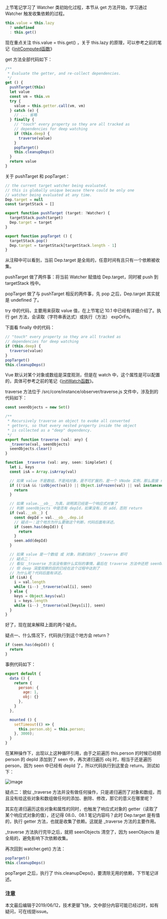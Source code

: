 上节笔记学习了 Watcher 类初始化过程，本节从 get 方法开始，学习通过 Watcher 触发收集依赖的过程。

``` javascript
this.value = this.lazy
  ? undefined
  : this.get()
```

现在重点关注 this.value = this.get() ，关于 this.lazy 的原理，可以参考之前的笔记《[initComputed函数](https://github.com/zymfe/into-vue/blob/master/doc/07%E3%80%81Vue%E6%95%B0%E6%8D%AE%E5%93%8D%E5%BA%94%E5%BC%8F%E5%8E%9F%E7%90%86%E7%B3%BB%E5%88%97/03.3%E3%80%81initComputed%E5%87%BD%E6%95%B0.md)》

get 方法全部代码如下：

``` javascript
/**
 * Evaluate the getter, and re-collect dependencies.
 */
get () {
  pushTarget(this)
  let value
  const vm = this.vm
  try {
    value = this.getter.call(vm, vm)
  } catch (e) {
    // ... 省略
  } finally {
    // "touch" every property so they are all tracked as
    // dependencies for deep watching
    if (this.deep) {
      traverse(value)
    }
    popTarget()
    this.cleanupDeps()
  }
  return value
}
```

关于 pushTarget 和 popTarget：

``` javascript
// the current target watcher being evaluated.
// this is globally unique because there could be only one
// watcher being evaluated at any time.
Dep.target = null
const targetStack = []

export function pushTarget (target: ?Watcher) {
  targetStack.push(target)
  Dep.target = target
}

export function popTarget () {
  targetStack.pop()
  Dep.target = targetStack[targetStack.length - 1]
}
```

从注释中可以看到，当前 Dep.target 是全局的，任意时间有且只有一个依赖被收集。

pushTarget 做了两件事：将当前 Watcher 赋值给 Dep.target，同时被 push 到 targetStack 栈中。

popTarget 做了与 pushTarget 相反的两件事，先 pop 之后，Dep.target 其实就是 undefined 了。

try 中的代码，主要用来获取 value 值，在上节笔记 10.1 中已经有详细介绍了。执行 get 方法，会读取（字符串表达式）或执行（方法） expOrFn。

下面看 finally 中的代码：

``` javascript
// "touch" every property so they are all tracked as
// dependencies for deep watching
if (this.deep) {
  traverse(value)
}
popTarget()
this.cleanupDeps()
```

Vue 默认对某个对象或数组是深度观测，但是在 watch 中，这个属性是可以配置的，具体可参考之前的笔记《[initWatch函数](https://github.com/zymfe/into-vue/blob/master/doc/07%E3%80%81Vue%E6%95%B0%E6%8D%AE%E5%93%8D%E5%BA%94%E5%BC%8F%E5%8E%9F%E7%90%86%E7%B3%BB%E5%88%97/03.4%E3%80%81initWatch%E5%87%BD%E6%95%B0.md)》。

traverse 方法位于 /src/core/instance/observer/traverse.js 文件中，涉及到的代码如下：

``` javascript
const seenObjects = new Set()

/**
 * Recursively traverse an object to evoke all converted
 * getters, so that every nested property inside the object
 * is collected as a "deep" dependency.
 */
export function traverse (val: any) {
  _traverse(val, seenObjects)
  seenObjects.clear()
}

function _traverse (val: any, seen: SimpleSet) {
  let i, keys
  const isA = Array.isArray(val)

  // 如果 value 不是数组，不是纯对象，是不可扩展的，是一个 VNode 实例，那么直接 return
  if ((!isA && !isObject(val)) || Object.isFrozen(val) || val instanceof VNode) {
    return
  }

  // 如果 value.__ob__ 为真，说明其已经是一个响应式对象了
  // 判断 seenObjects 中是否有 depId，如果没有，则 add，否则 return
  if (val.__ob__) {
    const depId = val.__ob__.dep.id
    // 疑点一：这个地方为什么要做这个判断，代码后面有详述。
    if (seen.has(depId)) {
      return
    }
    seen.add(depId)
  }

  // 如果 value 是一个数组 或 对象，则递归执行 _traverse 即可
  // 疑点二：
  // 看似 _traverse 方法没有做什么实际的事情，最后在 traverse 方法中还把 seenObj 都 clear 清空了
  // 但 deep 深度观察的目的已经在这个过程中达到了
  // 为什么呢？代码后面有详述。
  if (isA) {
    i = val.length
    while (i--) _traverse(val[i], seen)
  } else {
    keys = Object.keys(val)
    i = keys.length
    while (i--) _traverse(val[keys[i]], seen)
  }
}
```

好了，现在就来解释上面的两个疑点。

疑点一、什么情况下，代码执行到这个地方会 return？

``` javascript
if (seen.has(depId)) {
  return
}
```

事例代码如下：

``` javascript
export default {
  data () {
    return {
      person: {
        age: 1,
        obj: {}
      },
    }
  },

  mounted () {
    setTimeout(() => {
      this.person.obj = this.person;
    }, 3000);
  }
}
```

在某种操作下，出现以上这种循环引用，由于之前遍历 this.person 的时候已经把 person 的 depId 添加到了 seen 中，再次递归遍历 obj 时，相当于还是遍历 person，因为 seen 中已经有 depId 了，所以代码执行到这里会 return。测试如下：

![image](https://github.com/zymfe/into-vue/blob/master/example/watcher/5.png)

疑点二：貌似 _traverse 方法并没有做任何操作，只是递归遍历了对象和数组，而且没有给这些对象和数组做任何的添加、删除、修改，那它的意义在哪里呢？

其实在递归遍历这些对象和属性的同时，也触发了响应式对象的 getter（读取了某个响应式对象的值），还记得 08.0、08.1 笔记内容吗？此时 Dep.target 是有值的，执行 getter 方法，也就是收集了依赖。这就是 _traverse 方法的主要作用。

_traverse 方法执行完毕之后，就把 seenObjects 清空了，因为 seenObjects 是全局的，避免影响下次依赖收集。

再次回到 watcher.get() 方法：

``` javascript
popTarget()
this.cleanupDeps()
```

popTarget 之后，执行了 this.cleanupDeps()，要清除无用的依赖，下节笔记详述。

### 注意
本文最后编辑于2019/06/12，技术更替飞快，文中部分内容可能已经过时，如有疑问，可在线提issue。